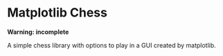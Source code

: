 # Matplotlib Chess

**Warning: incomplete**

A simple chess library with options to play in a GUI created by matplotlib.

